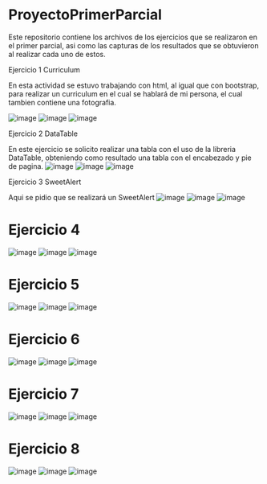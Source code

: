 # ProyectoPrimerParcial
Este repositorio contiene los archivos de los ejercicios que se realizaron en el primer parcial, asi como las capturas de los resultados que se obtuvieron al realizar cada uno de estos.

Ejercicio 1 Curriculum

En esta actividad se estuvo trabajando con html, al igual que con bootstrap, para realizar un curriculum en el cual se hablará de mi persona, el cual tambien contiene una fotografia.

![image](https://github.com/Cinthia1188/ProyectoPrimerParcial/assets/125915592/e936d867-7311-400e-913a-cd67e1194914)
![image](https://github.com/Cinthia1188/ProyectoPrimerParcial/assets/125915592/432d9df1-74a3-442b-a6fa-54d545c5222f)
![image](https://github.com/Cinthia1188/ProyectoPrimerParcial/assets/125915592/84664ca1-1ad1-4863-a4fc-201a2a20e312)

Ejercicio 2 DataTable

En este ejercicio se solicito realizar una tabla con el uso de la libreria DataTable, obteniendo como resultado una tabla con el encabezado y pie de pagina.
![image](https://github.com/Cinthia1188/ProyectoPrimerParcial/assets/125915592/42862b1f-a10c-4f40-adf9-838e324bb05d)
![image](https://github.com/Cinthia1188/ProyectoPrimerParcial/assets/125915592/8aeddfac-cb00-4fc3-83a3-97e2f7fed1ef)
![image](https://github.com/Cinthia1188/ProyectoPrimerParcial/assets/125915592/b46f6665-0590-4e1d-afcd-96fa50f2343e)

Ejercicio 3 SweetAlert

Aqui se pidio que se realizará un SweetAlert
![image](https://github.com/Cinthia1188/ProyectoPrimerParcial/assets/125915592/2c4e90fe-810b-43b1-baec-03d62b0fb941)
![image](https://github.com/Cinthia1188/ProyectoPrimerParcial/assets/125915592/59402b6a-3d31-4a7f-bd0b-f6c07fa5d09f)
![image](https://github.com/Cinthia1188/ProyectoPrimerParcial/assets/125915592/818d57d4-a88a-432a-bad2-3f76187516bd)

# Ejercicio 4
![image](https://github.com/Cinthia1188/ProyectoPrimerParcial/assets/125915592/07f80efb-8de8-449f-8774-32920d951d62)
![image](https://github.com/Cinthia1188/ProyectoPrimerParcial/assets/125915592/eb305454-baae-46e0-a7eb-7b3cb0b48b63)
![image](https://github.com/Cinthia1188/ProyectoPrimerParcial/assets/125915592/ff034243-2b4a-488d-bb43-453f4ece3759)


# Ejercicio 5
![image](https://github.com/Cinthia1188/ProyectoPrimerParcial/assets/125915592/b5d46b56-23fe-4b92-b601-5f365d986fd5)
![image](https://github.com/Cinthia1188/ProyectoPrimerParcial/assets/125915592/bec00faf-bcf8-4831-98c9-b34f2c41cfb0)
![image](https://github.com/Cinthia1188/ProyectoPrimerParcial/assets/125915592/b591af81-97ab-4059-bd51-2655527e245a)


# Ejercicio 6
![image](https://github.com/Cinthia1188/ProyectoPrimerParcial/assets/125915592/73ffcce0-3492-4b3a-9ade-42610cc52212)
![image](https://github.com/Cinthia1188/ProyectoPrimerParcial/assets/125915592/6377edd7-d113-40bd-b65b-a6c332b0bb8e)
![image](https://github.com/Cinthia1188/ProyectoPrimerParcial/assets/125915592/65142aa3-6c62-453b-ae2d-43fd0f216f14)

# Ejercicio 7
![image](https://github.com/Cinthia1188/ProyectoPrimerParcial/assets/125915592/723d71ea-e3a0-4f28-8085-92f12f1c8242)
![image](https://github.com/Cinthia1188/ProyectoPrimerParcial/assets/125915592/0066ad54-c85f-482f-a448-e078f7923a17)
![image](https://github.com/Cinthia1188/ProyectoPrimerParcial/assets/125915592/b19e1d92-90fc-40d0-abdd-e9308472fbd2)

# Ejercicio 8
![image](https://github.com/Cinthia1188/ProyectoPrimerParcial/assets/125915592/d7c0111e-9492-45ed-b470-6dfc19939384)
![image](https://github.com/Cinthia1188/ProyectoPrimerParcial/assets/125915592/891c4da1-035b-4a17-b06c-1bc10f5f9b65)
![image](https://github.com/Cinthia1188/ProyectoPrimerParcial/assets/125915592/7180d504-460b-4039-bced-dce101131f80)













